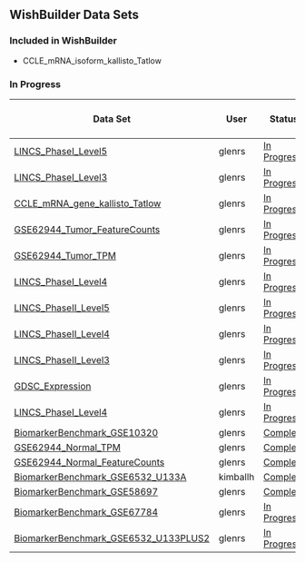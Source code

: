 ## WishBuilder Data Sets

### Included in WishBuilder
- CCLE_mRNA_isoform_kallisto_Tatlow

### In Progress
<div class="table-scroll" markdown = "block">

| Data Set  | User  | Status | Date |   Time Elapsed    |   Samples |   Meta Data Variables |   Feature Variables   |
| --------  | ----  | ------ | ---- |   ------------    |   ------- |   ------------------- |   -----------------   |
|	[LINCS_PhaseI_Level5]({{site.url}}/Descriptions/LINCS_PhaseI_Level5-description)	|	glenrs	|	[In Progress]({{site.url}}/StatusReports/LINCS_PhaseI_Level5-status)	|	N/A	|
|	[LINCS_PhaseI_Level3]({{site.url}}/Descriptions/LINCS_PhaseI_Level3-description)	|	glenrs	|	[In Progress]({{site.url}}/StatusReports/LINCS_PhaseI_Level3-status)	|	N/A	|
|	[CCLE_mRNA_gene_kallisto_Tatlow]({{site.url}}/Descriptions/CCLE_mRNA_gene_kallisto_Tatlow-description)	|	glenrs	|	[In Progress]({{site.url}}/StatusReports/CCLE_mRNA_gene_kallisto_Tatlow-status)	|	N/A	|
|	[GSE62944_Tumor_FeatureCounts]({{site.url}}/Descriptions/GSE62944_Tumor_FeatureCounts-description)	|	glenrs	|	[In Progress]({{site.url}}/StatusReports/GSE62944_Tumor_FeatureCounts-status)	|	N/A	|
|	[GSE62944_Tumor_TPM]({{site.url}}/Descriptions/GSE62944_Tumor_TPM-description)	|	glenrs	|	[In Progress]({{site.url}}/StatusReports/GSE62944_Tumor_TPM-status)	|	N/A	|
|	[LINCS_PhaseI_Level4]({{site.url}}/Descriptions/LINCS_PhaseI_Level4-description)	|	glenrs	|	[In Progress]({{site.url}}/StatusReports/LINCS_PhaseI_Level4-status)	|	N/A	|
|	[LINCS_PhaseII_Level5]({{site.url}}/Descriptions/LINCS_PhaseII_Level5-description)	|	glenrs	|	[In Progress]({{site.url}}/StatusReports/LINCS_PhaseII_Level5-status)	|	N/A	|
|	[LINCS_PhaseII_Level4]({{site.url}}/Descriptions/LINCS_PhaseII_Level4-description)	|	glenrs	|	[In Progress]({{site.url}}/StatusReports/LINCS_PhaseII_Level4-status)	|	N/A	|
|	[LINCS_PhaseII_Level3]({{site.url}}/Descriptions/LINCS_PhaseII_Level3-description)	|	glenrs	|	[In Progress]({{site.url}}/StatusReports/LINCS_PhaseII_Level3-status)	|	N/A	|
|	[GDSC_Expression]({{site.url}}/Descriptions/GDSC_Expression-description)	|	glenrs	|	[In Progress]({{site.url}}/StatusReports/GDSC_Expression-status)	|	N/A	|
|	[LINCS_PhaseI_Level4]({{site.url}}/Descriptions/LINCS_PhaseI_Level4-description)	|	glenrs	|	[In Progress]({{site.url}}/StatusReports/LINCS_PhaseI_Level4-status)	|	N/A	|
|	[BiomarkerBenchmark_GSE10320]({{site.url}}/Descriptions/BiomarkerBenchmark_GSE10320-description)	|	glenrs	|	[Complete]({{site.url}}/StatusReports/BiomarkerBenchmark_GSE10320-status)	|	12/12/17	|	00h:00m:14s	|	144	|	1	|	11832	|
|	[GSE62944_Normal_TPM]({{site.url}}/Descriptions/GSE62944_Normal_TPM-description)	|	glenrs	|	[Complete]({{site.url}}/StatusReports/GSE62944_Normal_TPM-status)	|	12/12/17	|	00h:06m:58s	|	741	|	1	|	23368	|
|	[GSE62944_Normal_FeatureCounts]({{site.url}}/Descriptions/GSE62944_Normal_FeatureCounts-description)	|	glenrs	|	[Complete]({{site.url}}/StatusReports/GSE62944_Normal_FeatureCounts-status)	|	12/12/17	|	00h:05m:47s	|	741	|	1	|	23368	|
|	[BiomarkerBenchmark_GSE6532_U133A]({{site.url}}/Descriptions/BiomarkerBenchmark_GSE6532_U133A-description)	|	kimballh	|	[Complete]({{site.url}}/StatusReports/BiomarkerBenchmark_GSE6532_U133A-status)	|	12/14/17	|	00h:00m:22s	|	317	|	17	|	11832	|
|	[BiomarkerBenchmark_GSE58697]({{site.url}}/Descriptions/BiomarkerBenchmark_GSE58697-description)	|	glenrs	|	[Complete]({{site.url}}/StatusReports/BiomarkerBenchmark_GSE58697-status)	|	12/14/17	|	00h:00m:24s	|	122	|	6	|	20024	|
|	[BiomarkerBenchmark_GSE67784]({{site.url}}/Descriptions/BiomarkerBenchmark_GSE67784-description)	|	glenrs	|	[In Progress]({{site.url}}/StatusReports/BiomarkerBenchmark_GSE67784-status)	|	12/15/17	|	00h:00m:22s	|	263	|	4	|	21614	|
|	[BiomarkerBenchmark_GSE6532_U133PLUS2]({{site.url}}/Descriptions/BiomarkerBenchmark_GSE6532_U133PLUS2-description)	|	glenrs	|	[In Progress]({{site.url}}/StatusReports/BiomarkerBenchmark_GSE6532_U133PLUS2-status)	|	12/15/17	|	00h:00m:12s	|	0	|	0	|	0	|
